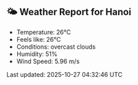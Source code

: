 <!-- WEATHER-START -->
## 🌤 Weather Report for Hanoi

- Temperature: 26°C
- Feels like: 26°C
- Conditions: overcast clouds
- Humidity: 51%
- Wind Speed: 5.96 m/s

Last updated: 2025-10-27 04:32:46 UTC
<!-- WEATHER-END -->

